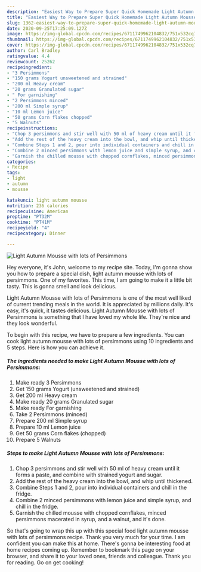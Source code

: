```yaml
---
description: "Easiest Way to Prepare Super Quick Homemade Light Autumn Mousse with lots of Persimmons"
title: "Easiest Way to Prepare Super Quick Homemade Light Autumn Mousse with lots of Persimmons"
slug: 1362-easiest-way-to-prepare-super-quick-homemade-light-autumn-mousse-with-lots-of-persimmons
date: 2020-09-25T17:25:09.127Z
image: https://img-global.cpcdn.com/recipes/6711749962104832/751x532cq70/light-autumn-mousse-with-lots-of-persimmons-recipe-main-photo.jpg
thumbnail: https://img-global.cpcdn.com/recipes/6711749962104832/751x532cq70/light-autumn-mousse-with-lots-of-persimmons-recipe-main-photo.jpg
cover: https://img-global.cpcdn.com/recipes/6711749962104832/751x532cq70/light-autumn-mousse-with-lots-of-persimmons-recipe-main-photo.jpg
author: Carl Bradley
ratingvalue: 4.4
reviewcount: 25262
recipeingredient:
- "3 Persimmons"
- "150 grams Yogurt unsweetened and strained"
- "200 ml Heavy cream"
- "20 grams Granulated sugar"
- " For garnishing"
- "2 Persimmons minced"
- "200 ml Simple syrup"
- "10 ml Lemon juice"
- "50 grams Corn flakes chopped"
- "5 Walnuts"
recipeinstructions:
- "Chop 3 persimmons and stir well with 50 ml of heavy cream until it forms a paste, and combine with strained yogurt and sugar."
- "Add the rest of the heavy cream into the bowl, and whip until thickened."
- "Combine Steps 1 and 2, pour into individual containers and chill in the fridge."
- "Combine 2 minced persimmons with lemon juice and simple syrup, and chill in the fridge."
- "Garnish the chilled mousse with chopped cornflakes, minced persimmons macerated in syrup, and a walnut, and it&#39;s done."
categories:
- Recipe
tags:
- light
- autumn
- mousse

katakunci: light autumn mousse 
nutrition: 236 calories
recipecuisine: American
preptime: "PT32M"
cooktime: "PT41M"
recipeyield: "4"
recipecategory: Dinner

---
```



![Light Autumn Mousse with lots of Persimmons](https://img-global.cpcdn.com/recipes/6711749962104832/751x532cq70/light-autumn-mousse-with-lots-of-persimmons-recipe-main-photo.jpg)

Hey everyone, it's John, welcome to my recipe site. Today, I'm gonna show you how to prepare a special dish, light autumn mousse with lots of persimmons. One of my favorites. This time, I am going to make it a little bit tasty. This is gonna smell and look delicious.



Light Autumn Mousse with lots of Persimmons is one of the most well liked of current trending meals in the world. It is appreciated by millions daily. It's easy, it's quick, it tastes delicious. Light Autumn Mousse with lots of Persimmons is something that I have loved my whole life. They're nice and they look wonderful.


To begin with this recipe, we have to prepare a few ingredients. You can cook light autumn mousse with lots of persimmons using 10 ingredients and 5 steps. Here is how you can achieve it.

<!--inarticleads1-->

##### The ingredients needed to make Light Autumn Mousse with lots of Persimmons:

1. Make ready 3 Persimmons
1. Get 150 grams Yogurt (unsweetened and strained)
1. Get 200 ml Heavy cream
1. Make ready 20 grams Granulated sugar
1. Make ready  For garnishing
1. Take 2 Persimmons (minced)
1. Prepare 200 ml Simple syrup
1. Prepare 10 ml Lemon juice
1. Get 50 grams Corn flakes (chopped)
1. Prepare 5 Walnuts




<!--inarticleads2-->

##### Steps to make Light Autumn Mousse with lots of Persimmons:

1. Chop 3 persimmons and stir well with 50 ml of heavy cream until it forms a paste, and combine with strained yogurt and sugar.
1. Add the rest of the heavy cream into the bowl, and whip until thickened.
1. Combine Steps 1 and 2, pour into individual containers and chill in the fridge.
1. Combine 2 minced persimmons with lemon juice and simple syrup, and chill in the fridge.
1. Garnish the chilled mousse with chopped cornflakes, minced persimmons macerated in syrup, and a walnut, and it&#39;s done.




So that's going to wrap this up with this special food light autumn mousse with lots of persimmons recipe. Thank you very much for your time. I am confident you can make this at home. There's gonna be interesting food at home recipes coming up. Remember to bookmark this page on your browser, and share it to your loved ones, friends and colleague. Thank you for reading. Go on get cooking!
